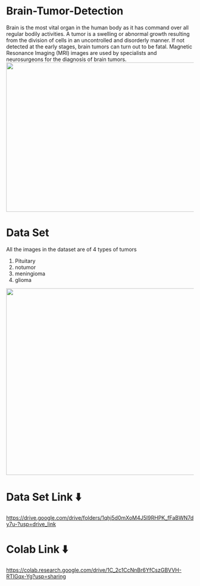 # Brain-Tumor-Detection
Brain is the most vital organ in the human body as it has command over all regular bodily activities. A tumor is a swelling or abnormal growth resulting from the division of cells in an uncontrolled and disorderly manner. If not detected at the early stages, brain tumors can turn out to be fatal. Magnetic Resonance Imaging (MRI) images are used by specialists and neurosurgeons for the diagnosis of brain tumors.
<img src="https://github.com/HEMANTHESWARREDDY/Brain-Tumor-Detection/assets/86761812/b2e1cb4f-6cc8-41ff-b48d-a4f6188db6b6" width="600" height="400"/>


# Data Set
All the images in the dataset are of 4 types of tumors
<ol>
  <li>Pituitary</li>
  <li>notumor</li>
  <li>meningioma</li>
  <li>glioma</li>
</ol>
<img src="https://github.com/HEMANTHESWARREDDY/Brain-Tumor-Detection/assets/86761812/fc573761-867f-43a2-bf96-d89ed5113a78" width="600" height="500"/>


# Data Set Link ⬇️
https://drive.google.com/drive/folders/1qhj5d0mXoM4J5I9RHPK_fFaBWN7dy7u-?usp=drive_link

# Colab Link ⬇️
https://colab.research.google.com/drive/1C_2c1CcNnBr6YfCszGBVVH-RTIGqx-Yg?usp=sharing
